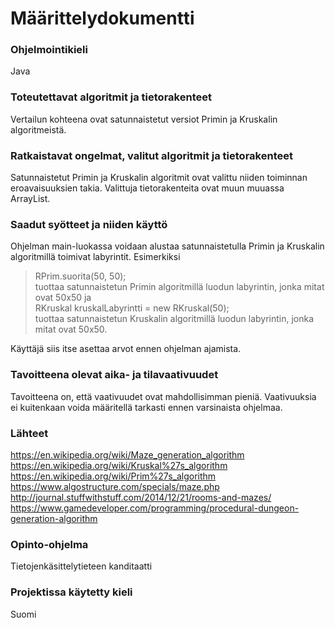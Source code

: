 # Määrittelydokumentti  
### Ohjelmointikieli  
Java 
### Toteutettavat algoritmit ja tietorakenteet  
Vertailun kohteena ovat satunnaistetut versiot Primin ja Kruskalin algoritmeistä. 

### Ratkaistavat ongelmat, valitut algoritmit ja tietorakenteet  
Satunnaistetut Primin ja Kruskalin algoritmit ovat valittu niiden toiminnan eroavaisuuksien takia. Valittuja tietorakenteita ovat muun muuassa ArrayList.

### Saadut syötteet ja niiden käyttö   
Ohjelman main-luokassa voidaan alustaa satunnaistetulla Primin ja Kruskalin algoritmillä toimivat labyrintit. Esimerkiksi 
>RPrim.suorita(50, 50);   
tuottaa satunnaistetun Primin algoritmillä luodun labyrintin, jonka mitat ovat 50x50 ja  
>RKruskal kruskalLabyrintti = new RKruskal(50);   
tuottaa satunnaistetun Kruskalin algoritmillä luodun labyrintin, jonka mitat ovat 50x50.  
  
Käyttäjä siis itse asettaa arvot ennen ohjelman ajamista.  

### Tavoitteena olevat aika- ja tilavaativuudet   
Tavoitteena on, että vaativuudet ovat mahdollisimman pieniä. Vaativuuksia ei kuitenkaan voida määritellä tarkasti ennen varsinaista ohjelmaa.  

### Lähteet   
https://en.wikipedia.org/wiki/Maze_generation_algorithm  
https://en.wikipedia.org/wiki/Kruskal%27s_algorithm  
https://en.wikipedia.org/wiki/Prim%27s_algorithm  
https://www.algostructure.com/specials/maze.php
http://journal.stuffwithstuff.com/2014/12/21/rooms-and-mazes/  
https://www.gamedeveloper.com/programming/procedural-dungeon-generation-algorithm  

### Opinto-ohjelma   
Tietojenkäsittelytieteen kanditaatti  
### Projektissa käytetty kieli  
Suomi
